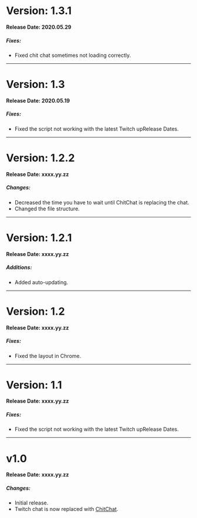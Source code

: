 # Version: 1.3.1
**Release Date: 2020.05.29**
##### Fixes:
- Fixed chit chat sometimes not loading correctly.

---------------------------------------------------------------------------------------------------
# Version: 1.3
**Release Date: 2020.05.19**
##### Fixes:
- Fixed the script not working with the latest Twitch upRelease Dates.

---------------------------------------------------------------------------------------------------
# Version: 1.2.2
**Release Date: xxxx.yy.zz**
##### Changes:
- Decreased the time you have to wait until ChitChat is replacing the chat.
- Changed the file structure.

---------------------------------------------------------------------------------------------------
# Version: 1.2.1
**Release Date: xxxx.yy.zz**
##### Additions:
- Added auto-updating.

---------------------------------------------------------------------------------------------------
# Version: 1.2
**Release Date: xxxx.yy.zz**
##### Fixes:
- Fixed the layout in Chrome.

---------------------------------------------------------------------------------------------------
# Version: 1.1
**Release Date: xxxx.yy.zz**
##### Fixes:
- Fixed the script not working with the latest Twitch upRelease Dates.

---------------------------------------------------------------------------------------------------
# v1.0
**Release Date: xxxx.yy.zz**
##### Changes:
- Initial release.
- Twitch chat is now replaced with [ChitChat](https://chitchat.ma.pe).